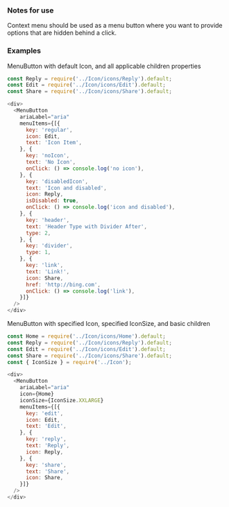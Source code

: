### Notes for use

Context menu should be used as a menu button where you want to provide options that are hidden behind a click.

### Examples

MenuButton with default Icon, and all applicable children properties

```js { "props": { "data-description": "with deafult icon and children properties" } }
const Reply = require('../Icon/icons/Reply').default;
const Edit = require('../Icon/icons/Edit').default;
const Share = require('../Icon/icons/Share').default;

<div>
  <MenuButton
    ariaLabel="aria"
    menuItems={[{
      key: 'regular',
      icon: Edit,
      text: 'Icon Item',
    }, {
      key: 'noIcon',
      text: 'No Icon',
      onClick: () => console.log('no icon'),
    }, {
      key: 'disabledIcon',
      text: 'Icon and disabled',
      icon: Reply,
      isDisabled: true,
      onClick: () => console.log('icon and disabled'),
    }, {
      key: 'header',
      text: 'Header Type with Divider After',
      type: 2,
    }, {
      key: 'divider',
      type: 1,
    }, {
      key: 'link',
      text: 'Link!',
      icon: Share,
      href: 'http://bing.com',
      onClick: () => console.log('link'),
    }]}
  />
</div>
```

MenuButton with specified Icon, specified IconSize, and basic children

```js { "props": { "data-description": "specified icon and icon size" } }
const Home = require('../Icon/icons/Home').default;
const Reply = require('../Icon/icons/Reply').default;
const Edit = require('../Icon/icons/Edit').default;
const Share = require('../Icon/icons/Share').default;
const { IconSize } = require('../Icon');

<div>
  <MenuButton
    ariaLabel="aria"
    icon={Home}
    iconSize={IconSize.XXLARGE}
    menuItems={[{
      key: 'edit',
      icon: Edit,
      text: 'Edit',
    }, {
      key: 'reply',
      text: 'Reply',
      icon: Reply,
    }, {
      key: 'share',
      text: 'Share',
      icon: Share,
    }]}
  />
</div>
```

